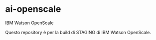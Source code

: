 # ai-openscale
IBM Watson OpenScale

Questo repository è per la build di STAGING di IBM Watson OpenScale.
